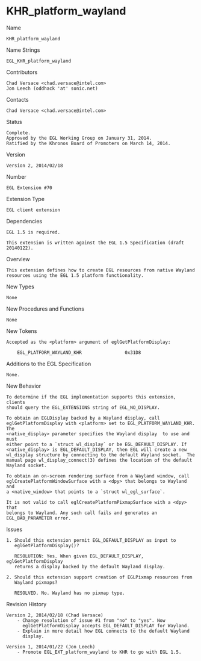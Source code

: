 # KHR_platform_wayland

Name

    KHR_platform_wayland

Name Strings

    EGL_KHR_platform_wayland

Contributors

    Chad Versace <chad.versace@intel.com>
    Jon Leech (oddhack 'at' sonic.net)

Contacts

    Chad Versace <chad.versace@intel.com>

Status

    Complete.
    Approved by the EGL Working Group on January 31, 2014.
    Ratified by the Khronos Board of Promoters on March 14, 2014. 

Version

    Version 2, 2014/02/18

Number

    EGL Extension #70

Extension Type

    EGL client extension

Dependencies

    EGL 1.5 is required.

    This extension is written against the EGL 1.5 Specification (draft
    20140122).

Overview

    This extension defines how to create EGL resources from native Wayland
    resources using the EGL 1.5 platform functionality.

New Types

    None

New Procedures and Functions

    None

New Tokens

    Accepted as the <platform> argument of eglGetPlatformDisplay:

        EGL_PLATFORM_WAYLAND_KHR                0x31D8

Additions to the EGL Specification

    None.

New Behavior

    To determine if the EGL implementation supports this extension, clients
    should query the EGL_EXTENSIONS string of EGL_NO_DISPLAY.

    To obtain an EGLDisplay backed by a Wayland display, call
    eglGetPlatformDisplay with <platform> set to EGL_PLATFORM_WAYLAND_KHR.  The
    <native_display> parameter specifies the Wayland display  to use and must
    either point to a `struct wl_display` or be EGL_DEFAULT_DISPLAY. If
    <native_display> is EGL_DEFAULT_DISPLAY, then EGL will create a new
    wl_display structure by connecting to the default Wayland socket.  The
    manual page wl_display_connect(3) defines the location of the default
    Wayland socket.

    To obtain an on-screen rendering surface from a Wayland window, call
    eglCreatePlatformWindowSurface with a <dpy> that belongs to Wayland and
    a <native_window> that points to a `struct wl_egl_surface`.

    It is not valid to call eglCreatePlatformPixmapSurface with a <dpy> that
    belongs to Wayland. Any such call fails and generates an
    EGL_BAD_PARAMETER error.

Issues

    1. Should this extension permit EGL_DEFAULT_DISPLAY as input to
       eglGetPlatformDisplay()?

       RESOLUTION: Yes. When given EGL_DEFAULT_DISPLAY, eglGetPlatformDisplay
       returns a display backed by the default Wayland display.

    2. Should this extension support creation of EGLPixmap resources from
       Wayland pixmaps?

       RESOLVED. No. Wayland has no pixmap type.

Revision History

    Version 2, 2014/02/18 (Chad Versace)
        - Change resolution of issue #1 from "no" to "yes". Now
          eglGetPlatformDisplay accepts EGL_DEFAULT_DISPLAY for Wayland.
        - Explain in more detail how EGL connects to the default Wayland
          display.

    Version 1, 2014/01/22 (Jon Leech)
        - Promote EGL_EXT_platform_wayland to KHR to go with EGL 1.5.

